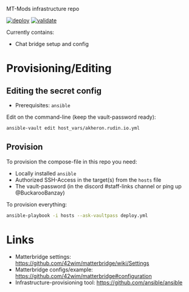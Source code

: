 
MT-Mods infrastructure repo

[![deploy](https://github.com/mt-mods/mt-mods-infra/actions/workflows/deployment.yml/badge.svg)](https://github.com/mt-mods/mt-mods-infra/actions/workflows/deployment.yml)
[![validate](https://github.com/mt-mods/mt-mods-infra/actions/workflows/validate.yml/badge.svg)](https://github.com/mt-mods/mt-mods-infra/actions/workflows/validate.yml)

Currently contains:
* Chat bridge setup and config

# Provisioning/Editing

## Editing the secret config

* Prerequisites: `ansible`

Edit on the command-line (keep the vault-password ready):
```bash
ansible-vault edit host_vars/akheron.rudin.io.yml
```

## Provision

To provision the compose-file in this repo you need:
* Locally installed `ansible`
* Authorized SSH-Access in the target(s) from the `hosts` file
* The vault-password (in the discord #staff-links channel or ping up @BuckarooBanzay)

To provision everything:
```bash
ansible-playbook -i hosts --ask-vaultpass deploy.yml
```

# Links

* Matterbridge settings: https://github.com/42wim/matterbridge/wiki/Settings
* Matterbridge configs/example: https://github.com/42wim/matterbridge#configuration
* Infrastructure-provisioning tool: https://github.com/ansible/ansible
